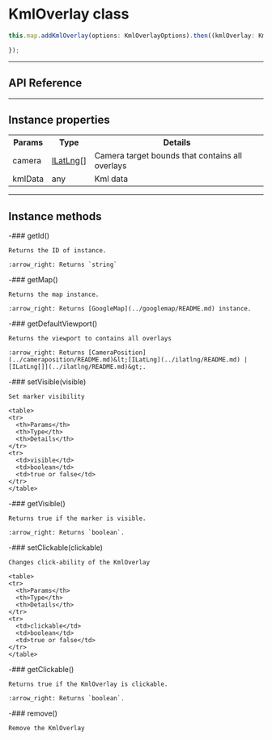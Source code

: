 # KmlOverlay class

```typescript
this.map.addKmlOverlay(options: KmlOverlayOptions).then((kmlOverlay: KmlOverlay) => {

});
```


---------------------------------------------------------------
## API Reference
---------------------------------------------------------------

## Instance properties


<table>
<tr>
  <th>Params</th>
  <th>Type</th>
  <th>Details</th>
</tr>
<tr>
  <td>camera</td>
  <td><a href="ilatlng/README.md">ILatLng</a>[]</td>
  <td>Camera target bounds that contains all overlays</td>
</tr>
<tr>
  <td>kmlData</td>
  <td>any</td>
  <td>Kml data</td>
</tr>
</table>

---------------------------------------------------------------

## Instance methods

  -### getId()

    Returns the ID of instance.

    :arrow_right: Returns `string`

  -### getMap()

    Returns the map instance.

    :arrow_right: Returns [GoogleMap](../googlemap/README.md) instance.

  -### getDefaultViewport()

    Returns the viewport to contains all overlays

    :arrow_right: Returns [CameraPosition](../cameraposition/README.md)&lt;[ILatLng](../ilatlng/README.md) | [ILatLng[]](../ilatlng/README.md)&gt;.


  -### setVisible(visible)

    Set marker visibility

    <table>
    <tr>
      <th>Params</th>
      <th>Type</th>
      <th>Details</th>
    </tr>
    <tr>
      <td>visible</td>
      <td>boolean</td>
      <td>true or false</td>
    </tr>
    </table>


  -### getVisible()

    Returns true if the marker is visible.

    :arrow_right: Returns `boolean`.


  -### setClickable(clickable)

    Changes click-ability of the KmlOverlay

    <table>
    <tr>
      <th>Params</th>
      <th>Type</th>
      <th>Details</th>
    </tr>
    <tr>
      <td>clickable</td>
      <td>boolean</td>
      <td>true or false</td>
    </tr>
    </table>


  -### getClickable()

    Returns true if the KmlOverlay is clickable.

    :arrow_right: Returns `boolean`.



  -### remove()

    Remove the KmlOverlay
